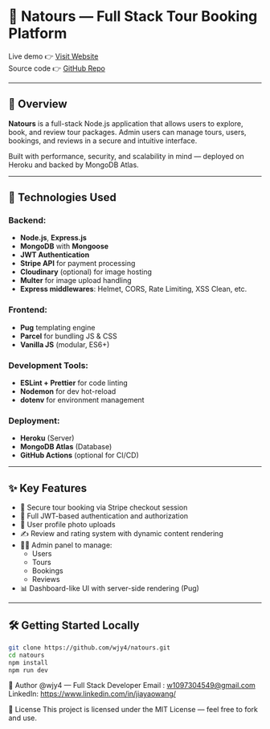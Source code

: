 # 🧭 Natours — Full Stack Tour Booking Platform

Live demo 👉 [Visit Website](https://nameless-citadel-27788-8849310331e9.herokuapp.com/)  
Source code 👉 [GitHub Repo](https://github.com/wjy4/natours)

---

## 🚀 Overview

**Natours** is a full-stack Node.js application that allows users to explore, book, and review tour packages. Admin users can manage tours, users, bookings, and reviews in a secure and intuitive interface.

Built with performance, security, and scalability in mind — deployed on Heroku and backed by MongoDB Atlas.

---

## 🧰 Technologies Used

### Backend:

- **Node.js**, **Express.js**
- **MongoDB** with **Mongoose**
- **JWT Authentication**
- **Stripe API** for payment processing
- **Cloudinary** (optional) for image hosting
- **Multer** for image upload handling
- **Express middlewares**: Helmet, CORS, Rate Limiting, XSS Clean, etc.

### Frontend:

- **Pug** templating engine
- **Parcel** for bundling JS & CSS
- **Vanilla JS** (modular, ES6+)

### Development Tools:

- **ESLint + Prettier** for code linting
- **Nodemon** for dev hot-reload
- **dotenv** for environment management

### Deployment:

- **Heroku** (Server)
- **MongoDB Atlas** (Database)
- **GitHub Actions** (optional for CI/CD)

---

## ✨ Key Features

- 🛒 Secure tour booking via Stripe checkout session
- 🔐 Full JWT-based authentication and authorization
- 📸 User profile photo uploads
- ✍️ Review and rating system with dynamic content rendering
- 🧑‍💼 Admin panel to manage:
  - Users
  - Tours
  - Bookings
  - Reviews
- 📊 Dashboard-like UI with server-side rendering (Pug)

---

## 🛠️ Getting Started Locally

```bash
git clone https://github.com/wjy4/natours.git
cd natours
npm install
npm run dev
```

👤 Author
@wjy4 — Full Stack Developer
Email : w1097304549@gmail.com
LinkedIn: https://www.linkedin.com/in/jiayaowang/

📄 License
This project is licensed under the MIT License — feel free to fork and use.
